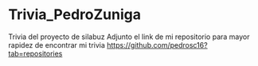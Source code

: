 # Trivia_PedroZuniga
Trivia del proyecto de silabuz
Adjunto el link de mi repositorio para mayor rapidez de encontrar mi trivia
https://github.com/pedrosc16?tab=repositories
